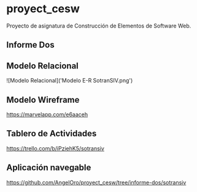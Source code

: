 # proyect_cesw
Proyecto de asignatura de Construcción de Elementos de Software Web.  

## Informe Dos

## Modelo Relacional
![Modelo Relacional]('Modelo E-R SotranSIV.png')

## Modelo Wireframe
https://marvelapp.com/e6aaceh

## Tablero de Actividades
https://trello.com/b/iPziehK5/sotransiv

## Aplicación navegable
https://github.com/AngelOro/proyect_cesw/tree/informe-dos/sotransiv


